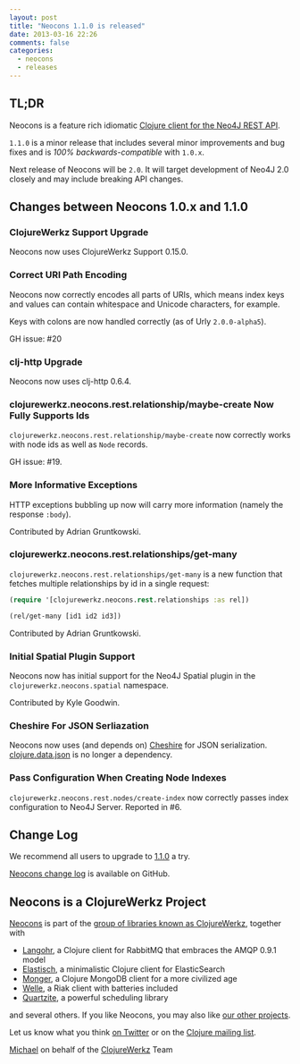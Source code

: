 ```yaml
---
layout: post
title: "Neocons 1.1.0 is released"
date: 2013-03-16 22:26
comments: false
categories:
  - neocons
  - releases
---
```


## TL;DR

Neocons is a feature rich idiomatic [Clojure client for the Neo4J REST API](http://clojureneo4j.info).

`1.1.0` is a minor release that includes several minor improvements and
bug fixes and is *100% backwards-compatible* with `1.0.x`.

Next release of Neocons will be `2.0`. It will target development of Neo4J
2.0 closely and may include breaking API changes.



## Changes between Neocons 1.0.x and 1.1.0

### ClojureWerkz Support Upgrade

Neocons now uses ClojureWerkz Support 0.15.0.


### Correct URI Path Encoding

Neocons now correctly encodes all parts of URIs, which means
index keys and values can contain whitespace and Unicode
characters, for example.

Keys with colons are now handled correctly (as of Urly `2.0.0-alpha5`).

GH issue: #20

### clj-http Upgrade

Neocons now uses clj-http 0.6.4.


### clojurewerkz.neocons.rest.relationship/maybe-create Now Fully Supports Ids

`clojurewerkz.neocons.rest.relationship/maybe-create` now correctly works with node ids
as well as `Node` records.

GH issue: #19.

### More Informative Exceptions

HTTP exceptions bubbling up now will carry more information (namely the response `:body`).

Contributed by Adrian Gruntkowski.


### clojurewerkz.neocons.rest.relationships/get-many

`clojurewerkz.neocons.rest.relationships/get-many` is a new function that fetches multiple relationships
by id in a single request:

```clojure
(require '[clojurewerkz.neocons.rest.relationships :as rel])

(rel/get-many [id1 id2 id3])
```

Contributed by Adrian Gruntkowski.


### Initial Spatial Plugin Support

Neocons now has initial support for the Neo4J Spatial plugin in the `clojurewerkz.neocons.spatial`
namespace.

Contributed by Kyle Goodwin.


### Cheshire For JSON Serliazation

Neocons now uses (and depends on) [Cheshire](https://github.com/dakrone/cheshire) for JSON serialization.
[clojure.data.json](https://github.com/clojure/data.json) is no longer a dependency.


### Pass Configuration When Creating Node Indexes

`clojurewerkz.neocons.rest.nodes/create-index` now correctly passes index configuration
to Neo4J Server. Reported in #6.



## Change Log

We recommend all users to upgrade to [1.1.0](https://clojars.org/clojurewerkz/neocons/versions/1.1.0) a try.

[Neocons change log](https://github.com/michaelklishin/neocons/blob/master/ChangeLog.md) is available on GitHub.




## Neocons is a ClojureWerkz Project

[Neocons](http://clojureneo4j.info) is part of the [group of libraries known as ClojureWerkz](http://clojurewerkz.org), together with

 * [Langohr](http://clojurerabbitmq.info), a Clojure client for RabbitMQ that embraces the AMQP 0.9.1 model
 * [Elastisch](http://clojureelasticsearch.info), a minimalistic Clojure client for ElasticSearch
 * [Monger](http://clojuremongodb.info), a Clojure MongoDB client for a more civilized age
 * [Welle](http://clojureriak.info), a Riak client with batteries included
 * [Quartzite](http://clojurequartz.info), a powerful scheduling library

and several others. If you like Neocons, you may also like [our other projects](http://clojurewerkz.org).

Let us know what you think [on Twitter](http://twitter.com/clojurewerkz) or on the [Clojure mailing list](https://groups.google.com/group/clojure).


[Michael](http://twitter.com/michaelklishin) on behalf of the [ClojureWerkz](http://clojurewerkz.org) Team
